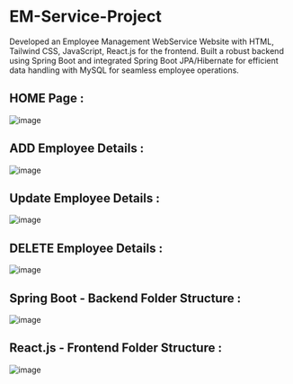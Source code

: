 # EM-Service-Project
Developed an Employee Management WebService Website with HTML, Tailwind CSS, JavaScript, React.js for the frontend.
Built a robust backend using Spring Boot and integrated Spring Boot JPA/Hibernate for efficient data handling with MySQL for seamless employee operations.

## HOME Page :
![image](https://github.com/RecursiveShivam/EM-Service-Project/assets/156799793/def179d7-4c41-4f98-93b9-17074e302a17)

## ADD Employee Details :
![image](https://github.com/RecursiveShivam/EM-Service-Project/assets/156799793/d35df61e-5770-43e4-8821-d0534c94d51a)

## Update Employee Details :
![image](https://github.com/RecursiveShivam/EM-Service-Project/assets/156799793/8685e1f4-c5c5-4e62-a68f-71234f70bf33)

## DELETE Employee Details :
![image](https://github.com/RecursiveShivam/EM-Service-Project/assets/156799793/53ab2bde-301e-44ba-9dc7-aa5e023044e8)

## Spring Boot - Backend Folder Structure :
![image](https://github.com/RecursiveShivam/EM-Service-Project/assets/156799793/24a10f21-3f1d-4f01-be75-ca56ad4d8f9c)

## React.js - Frontend Folder Structure :
![image](https://github.com/RecursiveShivam/EM-Service-Project/assets/156799793/6e7ae7e3-2c79-4189-ab25-c1a2ef27903a)
